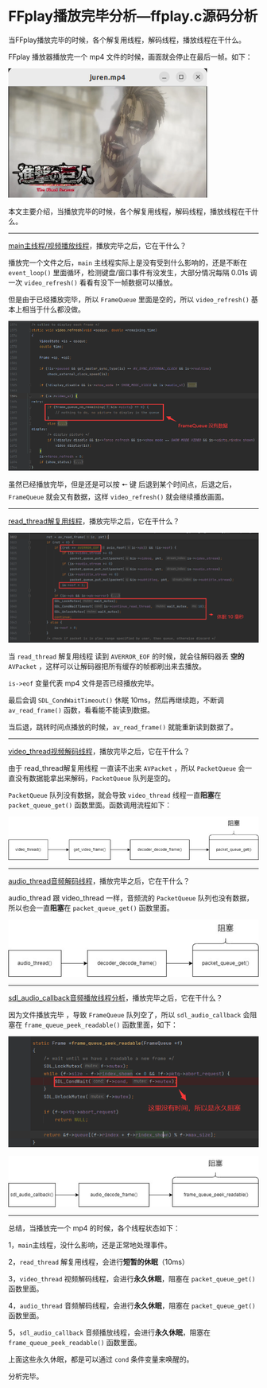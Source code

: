 # FFplay播放完毕分析—ffplay.c源码分析

<div id="meta-description---">当FFplay播放完毕的时候，各个解复用线程，解码线程，播放线程在干什么。</div>

FFplay 播放器播放完一个 mp4 文件的时候，画面就会停止在最后一帧。如下：

![1-1](eof\1-1.png)

本文主要介绍，当播放完毕的时候，各个解复用线程，解码线程，播放线程在干什么。

------

[main主线程/视频播放线程](https://ffmpeg.xianwaizhiyin.net/ffplay/video_refresh.html)，播放完毕之后，它在干什么？

播放完一个文件之后，`main` 主线程实际上是没有受到什么影响的，还是不断在 `event_loop()` 里面循环，检测键盘/窗口事件有没发生，大部分情况每隔 0.01s 调一次 `video_refresh()` 看看有没下一帧数据可以播放。

但是由于已经播放完毕，所以 `FrameQueue` 里面是空的，所以 `video_refresh()` 基本上相当于什么都没做。

![1-2](eof\1-2.png)

虽然已经播放完毕，但是还是可以按 🠔 键 后退到某个时间点，后退之后， `FrameQueue` 就会又有数据，这样  `video_refresh()`  就会继续播放画面。

---

[read_thread解复用线程](https://ffmpeg.xianwaizhiyin.net/ffplay/read_thread.html)，播放完毕之后，它在干什么？

![1-3](eof\1-3.png)

当 `read_thread` 解复用线程 读到 `AVERROR_EOF` 的时候，就会往解码器丢 **空的** `AVPacket` ，这样可以让解码器把所有缓存的帧都刷出来去播放。

`is->eof` 变量代表 mp4 文件是否已经播放完毕。

最后会调 `SDL_CondWaitTimeout()` 休眠 10ms，然后再继续跑，不断调 `av_read_frame()` 函数，看看能不能读到数据。

当后退，跳转时间点播放的时候，`av_read_frame()` 就能重新读到数据了。

------

[video_thread视频解码线程](https://ffmpeg.xianwaizhiyin.net/ffplay/video_thread.html)，播放完毕之后，它在干什么？

由于 read_thread解复用线程 一直读不出来 `AVPacket` ，所以 `PacketQueue` 会一直没有数据能拿出来解码，`PacketQueue` 队列是空的。

`PacketQueue` 队列没有数据，就会导致 `video_thread` 线程一直**阻塞**在 `packet_queue_get()` 函数里面。函数调用流程如下：

![1-4](eof\1-4.jpg)

----

[audio_thread音频解码线程](https://ffmpeg.xianwaizhiyin.net/ffplay/audio_thread.html)，播放完毕之后，它在干什么？

audio_thread 跟 video_thread 一样，音频流的 `PacketQueue` 队列也没有数据，所以也会一直**阻塞**在 `packet_queue_get()` 函数里面。

![1-5](eof\1-5.jpg)

---

[sdl_audio_callback音频播放线程分析](https://ffmpeg.xianwaizhiyin.net/ffplay/sdl_audio_callback.html)，播放完毕之后，它在干什么？

因为文件播放完毕 ，导致 `FrameQueue` 队列空了，所以 `sdl_audio_callback` 会阻塞在 `frame_queue_peek_readable()` 函数里面，如下：

![1-6](eof\1-6.png)

![1-7](eof\1-7.jpg)

------

总结，当播放完一个 mp4 的时候，各个线程状态如下：

1，`main`主线程，没什么影响，还是正常地处理事件。

2，`read_thread` 解复用线程，会进行**短暂的休眠**（10ms）

3，`video_thread` 视频解码线程，会进行**永久休眠**，阻塞在 `packet_queue_get()` 函数里面。

4，`audio_thread` 音频解码线程，会进行**永久休眠**，阻塞在 `packet_queue_get()` 函数里面。

5，`sdl_audio_callback` 音频播放线程，会进行**永久休眠**，阻塞在 `frame_queue_peek_readable()` 函数里面。

上面这些永久休眠，都是可以通过 `cond` 条件变量来唤醒的。

分析完毕。
